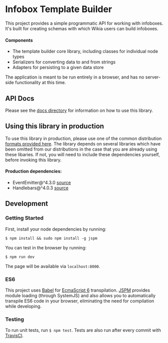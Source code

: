 # Infobox Template Builder

This project provides a simple programmatic API for working with infoboxes. It's built for creating schemas with which Wikia users can build infoboxes.

#### Components
* The template builder core library, including classes for individual node types
* Serializers for converting data to and from strings
* Adapters for persisting to a given data store

The application is meant to be run entirely in a browser, and has no server-side functionality at this time. 

## API Docs
Please see the [docs directory](docs) for information on how to use this library. 

## Using this library in production
To use this library in production, please use one of the common distribution [formats provided here](https://github.com/Wikia/infobox-template-builder/tree/dev/dist). The library depends on several libraries which have been omitted from our distributions in the case that you are already using these libaries. If not, you will need to include these dependencies yourself, before invoking this library.
#### Production dependencies:
* EventEmitter@^4.3.0 [source](https://github.com/Olical/EventEmitter) 
* Handlebars@^4.0.3 [source](https://github.com/wycats/handlebars.js/)

## Development
### Getting Started
First, install your node dependencies by running:

`$ npm install && sudo npm install -g jspm`

You can test in the browser by running:

`$ npm run dev`

The page will be available via `localhost:8000`.

### ES6
This project uses [Babel](https://babeljs.io/) for [EcmaScript 6](https://babeljs.io/docs/learn-es2015/) transpilation. [JSPM](http://jspm.io/) provides module loading (through SystemJS) and also allows you to automatically transpile ES6 code in your browser, eliminating the need for compilation while developing.

### Testing
To run unit tests, run `$ npm test`. Tests are also run after every commit with [TravisCI](https://travis-ci.org/profile/Wikia).
